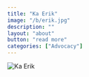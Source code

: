 ```yaml
---
title: "Ka Erik" 
image: "/b/erik.jpg"
description: ""
layout: "about"
button: "read more"
categories: ["Advocacy"]
---
```



![Ka Erik](/b/erik2.jpg)

